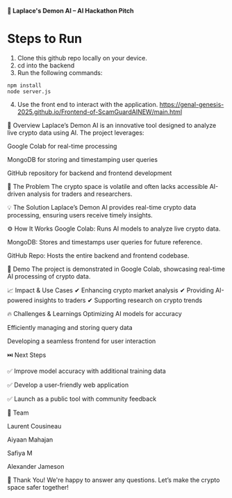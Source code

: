 **📌 Laplace's Demon AI – AI Hackathon Pitch**

# Steps to Run
1. Clone this github repo locally on your device.
2. cd into the backend
3. Run the following commands:
```
npm install
node server.js
```
4. Use the front end to interact with the application. https://genal-genesis-2025.github.io/Frontend-of-ScamGuardAINEW/main.html

🚀 Overview
Laplace’s Demon AI is an innovative tool designed to analyze live crypto data using AI. The project leverages:

Google Colab for real-time processing

MongoDB for storing and timestamping user queries

GitHub repository for backend and frontend development

🛑 The Problem
The crypto space is volatile and often lacks accessible AI-driven analysis for traders and researchers.

💡 The Solution
Laplace’s Demon AI provides real-time crypto data processing, ensuring users receive timely insights.

⚙️ How It Works
Google Colab: Runs AI models to analyze live crypto data.

MongoDB: Stores and timestamps user queries for future reference.

GitHub Repo: Hosts the entire backend and frontend codebase.

🎥 Demo
The project is demonstrated in Google Colab, showcasing real-time AI processing of crypto data.

📈 Impact & Use Cases
✔ Enhancing crypto market analysis
✔ Providing AI-powered insights to traders
✔ Supporting research on crypto trends

🔥 Challenges & Learnings
Optimizing AI models for accuracy

Efficiently managing and storing query data

Developing a seamless frontend for user interaction

⏭️ Next Steps

✅ Improve model accuracy with additional training data

✅ Develop a user-friendly web application

✅ Launch as a public tool with community feedback

👥 Team

Laurent Cousineau

Aiyaan Mahajan

Safiya M

Alexander Jameson

🙌 Thank You!
We're happy to answer any questions. Let’s make the crypto space safer together!
